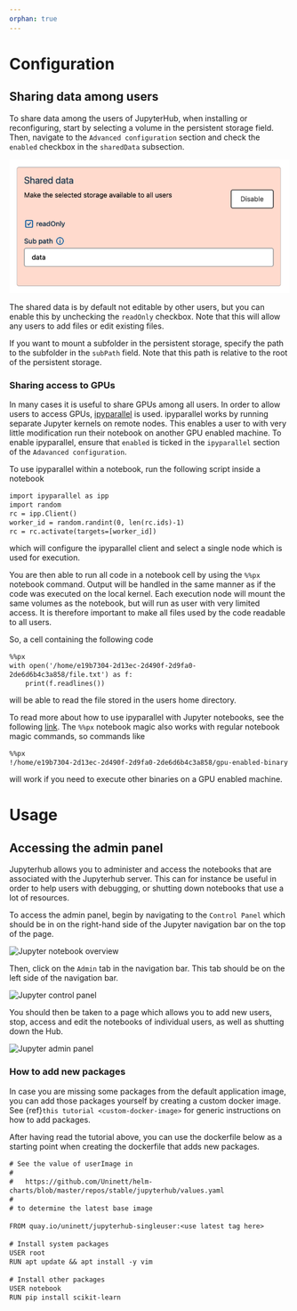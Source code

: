```yaml
---
orphan: true
---
```


# Configuration
## Sharing data among users
To share data among the users of JupyterHub, when installing or reconfiguring,
start by selecting a volume in the persistent storage field.
Then, navigate to the `Advanced configuration` section and check the `enabled`
checkbox in the `sharedData` subsection.

![Reconfigure jupyter with shared data](./jupyterhub_shared_data.png)

The shared data is by default not editable by other users, but you can enable
this by unchecking the `readOnly` checkbox. Note that this will allow any
users to add files or edit existing files.

If you want to mount a subfolder in the persistent storage, specify the path
to the subfolder in the `subPath` field. Note that this path is relative to
the root of the persistent storage.

### Sharing access to GPUs
In many cases it is useful to share GPUs among all users. In order to allow users to access GPUs,
[ipyparallel](https://ipyparallel.readthedocs.io/en/latest/) is used.
ipyparallel works by running separate Jupyter kernels on remote nodes.
This enables a user to with very little modification run their notebook on another GPU enabled machine.
To enable ipyparallel, ensure that `enabled` is ticked in the `ipyparallel` section of the `Adavanced configuration`.

To use ipyparallel within a notebook, run the following script inside a notebook
```
import ipyparallel as ipp
import random
rc = ipp.Client()
worker_id = random.randint(0, len(rc.ids)-1)
rc = rc.activate(targets=[worker_id])
```
which will configure the ipyparallel client and select a single node which is used for execution.

You are then able to run all code in a notebook cell by using the `%%px` notebook command. Output will be handled in the same manner as if the code was executed on the local kernel.
Each execution node will mount the same volumes as the notebook, but will run as user with very limited access. It is therefore important to make all files used by the code readable to all users.

So, a cell containing the following code
```
%%px
with open('/home/e19b7304-2d13ec-2d490f-2d9fa0-2de6d6b4c3a858/file.txt') as f:
    print(f.readlines())
```
will be able to read the file stored in the users home directory.

To read more about how to use ipyparallel with Jupyter notebooks, see the following [link](https://ipyparallel.readthedocs.io/en/latest/tutorial/magics.html).
The `%%px` notebook magic also works with regular notebook magic commands, so commands like
```
%%px
!/home/e19b7304-2d13ec-2d490f-2d9fa0-2de6d6b4c3a858/gpu-enabled-binary
```
will work if you need to execute other binaries on a GPU enabled machine.


# Usage
## Accessing the admin panel
Jupyterhub allows you to administer and access the notebooks that are
associated with the Jupyterhub server. This can for instance be useful in
order to help users with debugging, or shutting down notebooks that use a lot
of resources.

To access the admin panel, begin by navigating to the `Control Panel` which
should be in on the right-hand side of the Jupyter navigation bar on the top
of the page.

![Jupyter notebook overview](./jupyterhub_jup.png)

Then, click on the `Admin` tab in the navigation bar. This tab should be on
the left side of the navigation bar.

![Jupyter control panel](./jupyterhub_control_panel.png)

You should then be taken to a page which
allows you to add new users, stop, access and edit the notebooks of individual
users, as well as shutting down the Hub.

![Jupyter admin panel](./jupyterhub_admin.png)

### How to add new packages
In case you are missing some packages from the default application image, you can add those packages yourself by creating a custom docker image.
See  {ref}`this tutorial <custom-docker-image>`  for generic instructions on how to add packages.

After having read the tutorial above, you can use the dockerfile below as a starting point when creating the dockerfile that adds new packages.
```
# See the value of userImage in
#
#   https://github.com/Uninett/helm-charts/blob/master/repos/stable/jupyterhub/values.yaml
#
# to determine the latest base image

FROM quay.io/uninett/jupyterhub-singleuser:<use latest tag here>

# Install system packages
USER root
RUN apt update && apt install -y vim

# Install other packages
USER notebook
RUN pip install scikit-learn
```
